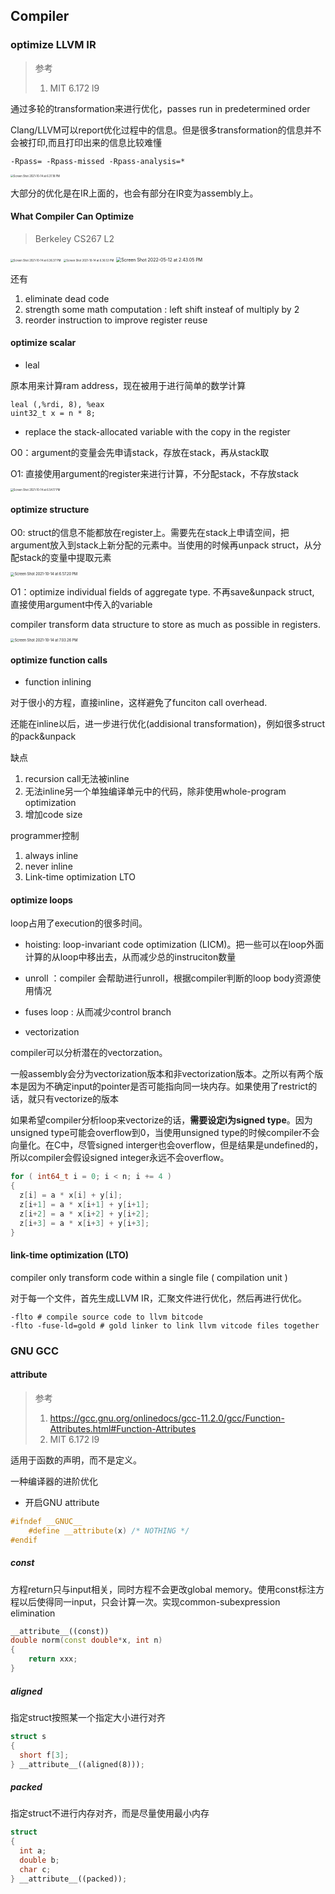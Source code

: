 


## Compiler



### optimize LLVM IR

> 参考
> 
> 1. MIT 6.172 l9

通过多轮的transformation来进行优化，passes run in predetermined order

Clang/LLVM可以report优化过程中的信息。但是很多transformation的信息并不会被打印,而且打印出来的信息比较难懂

```shell
-Rpass= -Rpass-missed -Rpass-analysis=*
```

<img src="Note.assets/Screen Shot 2021-10-14 at 6.31.18 PM.png" alt="Screen Shot 2021-10-14 at 6.31.18 PM" style="zoom:30%;" />

大部分的优化是在IR上面的，也会有部分在IR变为assembly上。



#### What Compiler Can Optimize

> Berkeley CS267 L2

<img src="Note.assets/Screen Shot 2021-10-14 at 6.36.37 PM.png" alt="Screen Shot 2021-10-14 at 6.36.37 PM" style="zoom:30%;" />

<img src="Note.assets/Screen Shot 2021-10-14 at 6.36.53 PM.png" alt="Screen Shot 2021-10-14 at 6.36.53 PM" style="zoom:30%;" />

<img src="Note.assets/Screen Shot 2022-05-12 at 2.43.05 PM.png" alt="Screen Shot 2022-05-12 at 2.43.05 PM" style="zoom:50%;" />

还有

1. eliminate dead code
2. strength some math computation : left shift insteaf of multiply by 2
3. reorder instruction to improve register reuse




#### optimize scalar

* leal

原本用来计算ram address，现在被用于进行简单的数学计算

```assembly
leal (,%rdi, 8), %eax
uint32_t x = n * 8;
```

* replace the stack-allocated variable with the copy in the register

O0：argument的变量会先申请stack，存放在stack，再从stack取

O1: 直接使用argument的register来进行计算，不分配stack，不存放stack

<img src="Note.assets/Screen Shot 2021-10-14 at 6.54.17 PM.png" alt="Screen Shot 2021-10-14 at 6.54.17 PM" style="zoom:30%;" />




#### optimize structure

O0: struct的信息不能都放在register上。需要先在stack上申请空间，把argument放入到stack上新分配的元素中。当使用的时候再unpack struct，从分配stack的变量中提取元素

<img src="Note.assets/Screen Shot 2021-10-14 at 6.57.20 PM.png" alt="Screen Shot 2021-10-14 at 6.57.20 PM" style="zoom:40%;" />

O1：optimize individual fields of aggregate type. 不再save&unpack struct, 直接使用argument中传入的variable

compiler transform data structure to store as much as possible in registers.

<img src="Note.assets/Screen Shot 2021-10-14 at 7.03.26 PM.png" alt="Screen Shot 2021-10-14 at 7.03.26 PM" style="zoom:40%;" />




#### optimize function calls

* function inlining 

对于很小的方程，直接inline，这样避免了funciton call overhead. 

还能在inline以后，进一步进行优化(addisional transformation)，例如很多struct的pack&unpack

缺点

1. recursion call无法被inline
2. 无法inline另一个单独编译单元中的代码，除非使用whole-program optimization
3. 增加code size

programmer控制

1. always inline
2. never inline
3. Link-time optimization LTO




#### optimize loops

loop占用了execution的很多时间。

* hoisting: loop-invariant code optimization (LICM)。把一些可以在loop外面计算的从loop中移出去，从而减少总的instruciton数量
* unroll ：compiler 会帮助进行unroll，根据compiler判断的loop body资源使用情况
* fuses loop : 从而减少control branch

* vectorization

compiler可以分析潜在的vectorzation。

一般assembly会分为vectorization版本和非vectorization版本。之所以有两个版本是因为不确定input的pointer是否可能指向同一块内存。如果使用了restrict的话，就只有vectorize的版本

如果希望compiler分析loop来vectorize的话，**需要设定i为signed type**。因为unsigned type可能会overflow到0，当使用unsigned type的时候compiler不会向量化。在C中，尽管signed interger也会overflow，但是结果是undefined的，所以compiler会假设signed integer永远不会overflow。

```cpp
for ( int64_t i = 0; i < n; i += 4 )
{
  z[i] = a * x[i] + y[i];
  z[i+1] = a * x[i+1] + y[i+1];
  z[i+2] = a * x[i+2] + y[i+2];
  z[i+3] = a * x[i+3] + y[i+3];
}
```




#### link-time optimization (LTO)

compiler only transform code within a single file ( compilation unit )

对于每一个文件，首先生成LLVM IR，汇聚文件进行优化，然后再进行优化。

```shell
-flto # compile source code to llvm bitcode
-flto -fuse-ld=gold # gold linker to link llvm vitcode files together
```




### GNU GCC




#### attribute

> 参考
> 
> 1. https://gcc.gnu.org/onlinedocs/gcc-11.2.0/gcc/Function-Attributes.html#Function-Attributes
> 2. MIT 6.172 l9

适用于函数的声明，而不是定义。

一种编译器的进阶优化

* 开启GNU attribute

```cpp
#ifndef __GNUC__
    #define __attribute(x) /* NOTHING */
#endif
```

##### const

方程return只与input相关，同时方程不会更改global memory。使用const标注方程以后使得同一input，只会计算一次。实现common-subexpression elimination

```cpp
__attribute__((const))
double norm(const double*x, int n)
{
    return xxx;
}
```

##### aligned

指定struct按照某一个指定大小进行对齐

```cpp
struct s
{
  short f[3];
} __attribute__((aligned(8)));
```

##### packed

指定struct不进行内存对齐，而是尽量使用最小内存

```cpp
struct
{
  int a;
  double b;
  char c;
} __attribute__((packed));
```

